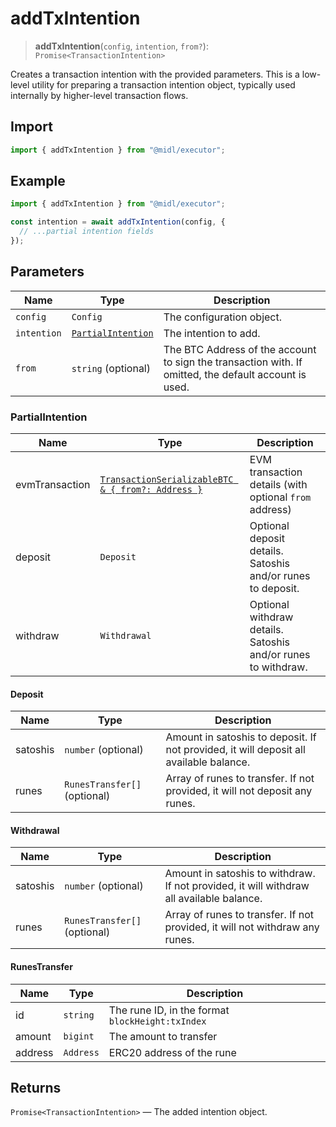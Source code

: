 # addTxIntention

> **addTxIntention**(`config`, `intention`, `from?`): `Promise<TransactionIntention>`

Creates a transaction intention with the provided parameters. This is a low-level utility for preparing a transaction intention object, typically used internally by higher-level transaction flows.

## Import

```ts
import { addTxIntention } from "@midl/executor";
```

## Example

```ts
import { addTxIntention } from "@midl/executor";

const intention = await addTxIntention(config, {
  // ...partial intention fields
});
```

## Parameters

| Name        | Type                                    | Description                                                                                           |
| ----------- | --------------------------------------- | ----------------------------------------------------------------------------------------------------- |
| `config`    | `Config`                                | The configuration object.                                                                             |
| `intention` | [`PartialIntention`](#partialintention) | The intention to add.                                                                                 |
| `from`      | `string` (optional)                     | The BTC Address of the account to sign the transaction with. If omitted, the default account is used. |


### PartialIntention

| Name           | Type                                                                 | Description                                                   |
| -------------- | -------------------------------------------------------------------- | ------------------------------------------------------------- |
| evmTransaction | [`TransactionSerializableBTC & { from?: Address }`](#evmtransaction) | EVM transaction details (with optional `from` address)        |
| deposit        | `Deposit`                                                            | Optional deposit details. Satoshis and/or runes to deposit.   |
| withdraw       | `Withdrawal`                                                         | Optional withdraw details. Satoshis and/or runes to withdraw. |


#### Deposit

| Name     | Type                         | Description                                                                            |
| -------- | ---------------------------- | -------------------------------------------------------------------------------------- |
| satoshis | `number` (optional)          | Amount in satoshis to deposit. If not provided, it will deposit all available balance. |
| runes    | `RunesTransfer[]` (optional) | Array of runes to transfer. If not provided, it will not deposit any runes.            |


#### Withdrawal

| Name     | Type                         | Description                                                                              |
| -------- | ---------------------------- | ---------------------------------------------------------------------------------------- |
| satoshis | `number` (optional)          | Amount in satoshis to withdraw. If not provided, it will withdraw all available balance. |
| runes    | `RunesTransfer[]` (optional) | Array of runes to transfer. If not provided, it will not withdraw any runes.             |

#### RunesTransfer

| Name    | Type      | Description                                      |
| ------- | --------- | ------------------------------------------------ |
| id      | `string`  | The rune ID, in the format `blockHeight:txIndex` |
| amount  | `bigint`  | The amount to transfer                           |
| address | `Address` | ERC20 address of the rune                        |


## Returns

`Promise<TransactionIntention>` — The added intention object.

